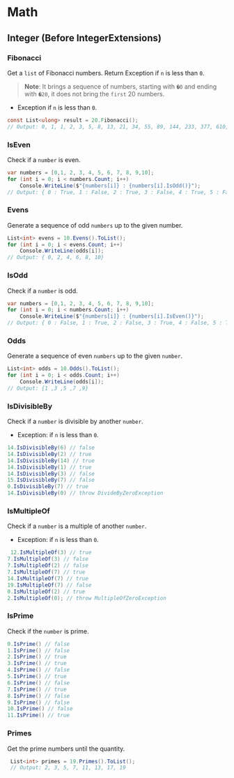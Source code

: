 # Math
## Integer (Before IntegerExtensions)
### Fibonacci
Get a `list` of Fibonacci numbers. Return Exception if `n` is less than `0`.
> **Note**: It brings a sequence of numbers, starting with `�0` and ending with `�20`, it does not bring the `first` 20 numbers.
- Exception if `n` is less than `0`.

```csharp
const List<ulong> result = 20.Fibonacci();
// Output: 0, 1, 1, 2, 3, 5, 8, 13, 21, 34, 55, 89, 144, 233, 377, 610, 987, 1,597, 2,584, 4,181, 6,765
```

### IsEven
Check if a `number` is even.

```csharp
var numbers = [0,1, 2, 3, 4, 5, 6, 7, 8, 9,10];
for (int i = 0; i < numbers.Count; i++)
    Console.WriteLine($"{numbers[i]} : {numbers[i].IsOdd()}");
// Output: { 0 : True, 1 : False, 2 : True, 3 : False, 4 : True, 5 : False, 6 : True, 7 : False, 8 : True, 9 : False, 10 : True }
```

### Evens
Generate a sequence of odd `numbers` up to the given number.

```csharp
List<int> evens = 10.Evens().ToList();
for (int i = 0; i < evens.Count; i++)
    Console.WriteLine(odds[i]);
// Output: { 0, 2, 4, 6, 8, 10}
```

### IsOdd
Check if a `number` is odd.

```csharp
var numbers = [0,1, 2, 3, 4, 5, 6, 7, 8, 9,10];
for (int i = 0; i < numbers.Count; i++)
    Console.WriteLine($"{numbers[i]} : {numbers[i].IsEven()}");
// Output: { 0 : False, 1 : True, 2 : False, 3 : True, 4 : False, 5 : True, 6 : False, 7 : True, 8 : False, 9 : True, 10 : False }
```

### Odds
Generate a sequence of even `numbers` up to the given `number`.

```csharp
List<int> odds = 10.Odds().ToList();
for (int i = 0; i < odds.Count; i++)
    Console.WriteLine(odds[i]);
// Output: {1 ,3 ,5 ,7 ,9}

```

### IsDivisibleBy
Check if a `number` is divisible by another `number`.
- Exception: if `n` is less than `0`.

```csharp
14.IsDivisibleBy(6) // false
14.IsDivisibleBy(2) // true
14.IsDivisibleBy(14) // true
14.IsDivisibleBy(1) // true
14.IsDivisibleBy(3) // false
15.IsDivisibleBy(7) // false
0.IsDivisibleBy(7) // true
14.IsDivisibleBy(0) // throw DivideByZeroException
```

### IsMultipleOf
Check if a `number` is a multiple of another `number`.
- Exception: if `n` is less than `0`.

```csharp
 12.IsMultipleOf(3) // true
7.IsMultipleOf(3) // false
7.IsMultipleOf(2) // false
7.IsMultipleOf(7) // true
14.IsMultipleOf(7) // true
19.IsMultipleOf(7) // false
0.IsMultipleOf(2) // true
2.IsMultipleOf(0); // throw MultipleOfZeroException
```

### IsPrime
Check if the `number` is prime.

```csharp
0.IsPrime() // false
1.IsPrime() // false
2.IsPrime() // true
3.IsPrime() // true
4.IsPrime() // false
5.IsPrime() // true
6.IsPrime() // false
7.IsPrime() // true
8.IsPrime() // false
9.IsPrime() // false
10.IsPrime() // false
11.IsPrime() // true
```

### Primes
Get the prime numbers until the quantity.

```csharp
 List<int> primes = 19.Primes().ToList();
 // Output: 2, 3, 5, 7, 11, 13, 17, 19
```